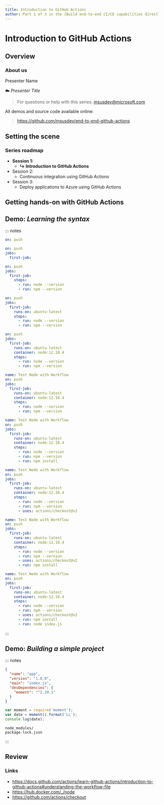 ```yaml
---
title: Introduction to GitHub Actions
author: Part 1 of 3 in the [Build end-to-end CI/CD capabilities directly in GitHub](https://github.com/MSUSDEV/end-to-end-github-actions) series
---
```


# Introduction to GitHub Actions

## Overview

### About us

Presenter Name

☁️ *Presenter Title*

> For questions or help with this series: <msusdev@microsoft.com>

All demos and source code available online:

> <https://github.com/msusdev/end-to-end-github-actions>

## Setting the scene

### Series roadmap

* **Session 1:**
  * **↪️ Introduction to GitHub Actions**
* Session 2:
  * Continuous integration using GitHub Actions
* Session 3:
  * Deploy applications to Azure using GitHub Actions

## Getting hands-on with GitHub Actions

## Demo: *Learning the syntax*

::: notes

```yml
on: push
```

```yml
on: push
jobs:
  first-job:
```

```yml
on: push
jobs:
  first-job:
    steps:
      - run: node --version
      - run: npm --version
```

```yml
on: push
jobs:
  first-job:
    runs-on: ubuntu-latest
    steps:
      - run: node --version
      - run: npm --version
```

```yml
on: push
jobs:
  first-job:
    runs-on: ubuntu-latest
    container: node:12.18.4
    steps:
      - run: node --version
      - run: npm --version
```

```yml
name: Test Node with Workflow
on: push
jobs:
  first-job:
    runs-on: ubuntu-latest
    container: node:12.18.4
    steps:
      - run: node --version
      - run: npm --version
```

```yml
name: Test Node with Workflow
on: push
jobs:
  first-job:
    runs-on: ubuntu-latest
    container: node:12.18.4
    steps:
      - run: node --version
      - run: npm --version
      - run: npm install
```

```yml
name: Test Node with Workflow
on: push
jobs:
  first-job:
    runs-on: ubuntu-latest
    container: node:12.18.4
    steps:
      - run: node --version
      - run: npm --version
      - uses: actions/checkout@v2
```

```yml
name: Test Node with Workflow
on: push
jobs:
  first-job:
    runs-on: ubuntu-latest
    container: node:12.18.4
    steps:
      - run: node --version
      - run: npm --version
      - uses: actions/checkout@v2
      - run: npm install
```

```yml
name: Test Node with Workflow
on: push
jobs:
  first-job:
    runs-on: ubuntu-latest
    container: node:12.18.4
    steps:
      - run: node --version
      - run: npm --version
      - uses: actions/checkout@v2
      - run: npm install
      - run: node index.js
```

:::

## Demo: *Building a simple project*

::: notes

```json
{
  "name": "app",
  "version": "1.0.0",
  "main": "index.js",
  "devDependencies": {
    "moment": "^2.29.1"
  }
}
```

```js
var moment = require('moment');
var date = moment().format('LL');
console.log(date);
```

```gitignore
node_modules/
package-lock.json
```

:::

## Review

### Links

- https://docs.github.com/actions/learn-github-actions/introduction-to-github-actions#understanding-the-workflow-file
- https://hub.docker.com/_/node
- https://github.com/actions/checkout